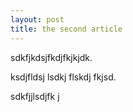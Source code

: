 ```yaml
---
layout: post
title: the second article
---
```

<p>sdkfjkdsjfkdjfkjkjdk.</p> 

<p>ksdjfldsj lsdkj flskdj fkjsd.</p>

<p>sdkfjjlsdjfk j</p>